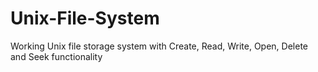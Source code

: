 # Unix-File-System
Working Unix file storage system with Create, Read, Write, Open, Delete and Seek functionality
